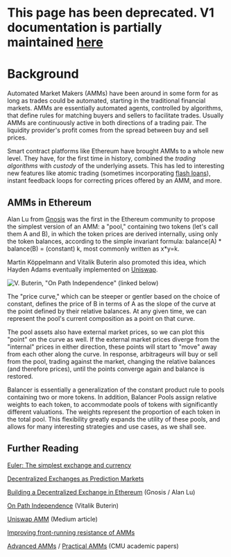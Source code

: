 # This page has been deprecated. V1 documentation is partially maintained [here](docs.balancer.fi/v/v1/core-concepts/protocol/background-1)

# Background

Automated Market Makers \(AMMs\) have been around in some form for as long as trades could be automated, starting in the traditional financial markets. AMMs are essentially automated agents, controlled by algorithms, that define rules for matching buyers and sellers to facilitate trades. Usually AMMs are continuously active in both directions of a trading pair. The liquidity provider's profit comes  from the spread between buy and sell prices.

Smart contract platforms like Ethereum have brought AMMs to a whole new level. They have, for the first time in history, combined the _trading algorithms_ with _custody_ of the underlying assets. This has led to interesting new features like atomic trading \(sometimes incorporating [flash loans](https://aave.com/flash-loans)\), instant feedback loops for correcting prices offered by an AMM, and more.

## AMMs in Ethereum

Alan Lu from [Gnosis](https://gnosis.io/) was the first in the Ethereum community to propose the simplest version of an AMM: a "pool," containing two tokens \(let's call them A and B\), in which the token prices are derived internally, using only the token balances, according to the simple invariant formula: balance\(A\) \* balance\(B\) = \(constant\) k, most commonly written as x\*y=k.

 Martin Köppelmann and Vitalik Buterin also promoted this idea, which Hayden Adams eventually implemented on [Uniswap](https://uniswap.org/).

![V. Buterin, &quot;On Path Independence&quot; \(linked below\)](../../.gitbook/assets/xyk.png)

The "price curve," which can be steeper or gentler based on the choice of constant, defines the price of B in terms of A as the slope of the curve at the point defined by their relative balances. At any given time, we can represent the pool's current composition as a point on that curve.

The pool assets also have external market prices, so we can plot this "point" on the curve as well. If the external market prices diverge from the "internal" prices in either direction, these points will start to "move" away from each other along the curve. In response, arbitrageurs will buy or sell from the pool, trading against the market, changing the relative balances \(and therefore prices\), until the points converge again and balance is restored.

Balancer is essentially a generalization of the constant product rule to pools containing two or more tokens. In addition, Balancer Pools assign relative weights to each token, to accommodate pools of tokens with significantly different valuations. The weights represent the proportion of each token in the total pool. This flexibility greatly expands the utility of these pools, and allows for many interesting strategies and use cases, as we shall see.

## Further Reading

[Euler: The simplest exchange and currency](https://www.reddit.com/r/ethereum/comments/54l32y/euler_the_simplest_exchange_and_currency/)

[Decentralized Exchanges as Prediction Markets](https://www.reddit.com/r/ethereum/comments/55m04x/lets_run_onchain_decentralized_exchanges_the_way/)

[Building a Decentralized Exchange in Ethereum](https://blog.gnosis.pm/building-a-decentralized-exchange-in-ethereum-eea4e7452d6e) \(Gnosis / Alan Lu\)

[On Path Independence](https://vitalik.ca/general/2017/06/22/marketmakers.html) \(Vitalik Buterin\)

[Uniswap AMM](https://medium.com/scalar-capital/uniswap-a-unique-exchange-f4ef44f807bf) \(Medium article\)

[Improving front-running resistance of AMMs](https://ethresear.ch/t/improving-front-running-resistance-of-x-y-k-market-makers/1281)

[Advanced AMMs](https://www.cs.cmu.edu/~sandholm/automatedMarketMakersThatEnableNewSettings.AMMA-11.pdf) / [Practical AMMs](https://www.cs.cmu.edu/~./sandholm/liquidity-sensitive%20automated%20market%20maker.teac.pdf) \(CMU academic papers\)

